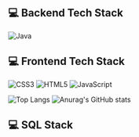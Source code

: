 <div>
<h2>  💻 Backend Tech Stack </h2>
<div>


![Java](https://img.shields.io/badge/java-%23ED8B00.svg?style=for-the-badge&logo=openjdk&logoColor=white)


</div>

<h2> 💻 Frontend Tech Stack </h2>
<div>
 
![CSS3](https://img.shields.io/badge/css3-%231572B6.svg?style=for-the-badge&logo=css3&logoColor=white)
![HTML5](https://img.shields.io/badge/html5-%23E34F26.svg?style=for-the-badge&logo=html5&logoColor=white)
![JavaScript](https://img.shields.io/badge/javascript-%23323330.svg?style=for-the-badge&logo=javascript&logoColor=%23F7DF1E)
 
</div>

    
   ![Top Langs](https://github-readme-stats.vercel.app/api/top-langs/?username=kim0f85&layout=compact) 
  ![Anurag's GitHub stats](https://github-readme-stats.vercel.app/api?username=kim0f85&show_icons=true&theme=holi)
  
   </div>

   </div>


<h2>💻 SQL Stack </h2>
<div>
